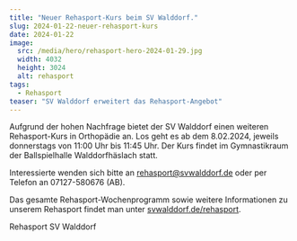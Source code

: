 ```yaml
---
title: "Neuer Rehasport-Kurs beim SV Walddorf."
slug: 2024-01-22-neuer-rehasport-kurs
date: 2024-01-22
image:
  src: /media/hero/rehasport-hero-2024-01-29.jpg
  width: 4032
  height: 3024
  alt: rehasport
tags:
  - Rehasport
teaser: "SV Walddorf erweitert das Rehasport-Angebot"
---
```

Aufgrund der hohen Nachfrage bietet der SV Walddorf einen weiteren Rehasport-Kurs in Orthopädie an. Los geht es ab dem 8.02.2024, jeweils donnerstags von 11:00 Uhr bis 11:45 Uhr. Der Kurs findet im Gymnastikraum der Ballspielhalle Walddorfhäslach statt.

Interessierte wenden sich bitte an [rehasport@svwalddorf.de](mailto:rehasport@svwalddorf.de) oder per Telefon an 07127-580676 (AB).

Das gesamte Rehasport-Wochenprogramm sowie weitere Informationen zu unserem Rehasport findet man unter [svwalddorf.de/rehasport](/rehasport).

Rehasport SV Walddorf
